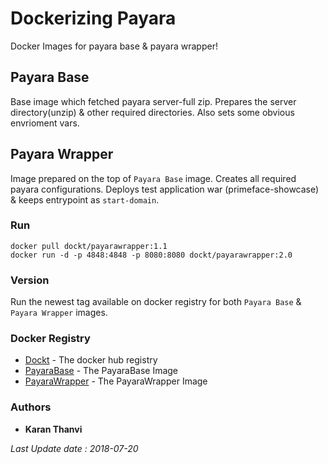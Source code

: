 # Dockerizing Payara 
Docker Images for payara base & payara wrapper!


## Payara Base
Base image which fetched payara server-full zip. Prepares the server directory(unzip) & other required directories.
Also sets some obvious envrioment vars.

 
## Payara Wrapper
Image prepared on the top of `Payara Base` image.
Creates all required payara configurations.
Deploys test application war (primeface-showcase) & keeps entrypoint as `start-domain`.


### Run
```
docker pull dockt/payarawrapper:1.1
docker run -d -p 4848:4848 -p 8080:8080 dockt/payarawrapper:2.0
```


### Version
Run the newest tag available on docker registry for both `Payara Base` & `Payara Wrapper` images.


### Docker Registry
* [Dockt](https://hub.docker.com/u/dockt/) - The docker hub registry
* [PayaraBase](https://hub.docker.com/r/dockt/payarabase/) - The PayaraBase Image
* [PayaraWrapper](https://hub.docker.com/r/dockt/payarawrapper/) - The PayaraWrapper Image


### Authors
* **Karan Thanvi**

*Last Update date : 2018-07-20*

